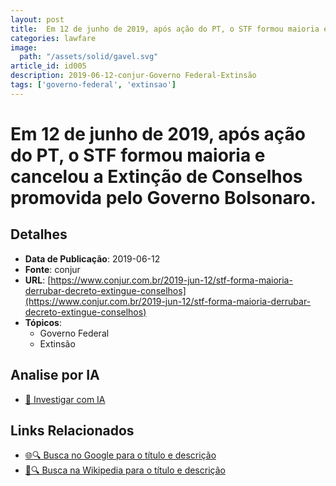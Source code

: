 ```yaml
---
layout: post
title:  Em 12 de junho de 2019, após ação do PT, o STF formou maioria e cancelou a Extinção de Conselhos promovida pelo Governo Bolsonaro.
categories: lawfare
image: 
  path: "/assets/solid/gavel.svg"
article_id: id005
description: 2019-06-12-conjur-Governo Federal-Extinsão
tags: ['governo-federal', 'extinsao']
---
```


# Em 12 de junho de 2019, após ação do PT, o STF formou maioria e cancelou a Extinção de Conselhos promovida pelo Governo Bolsonaro.

## Detalhes
- **Data de Publicação**: 2019-06-12
- **Fonte**: conjur
- **URL**: [https://www.conjur.com.br/2019-jun-12/stf-forma-maioria-derrubar-decreto-extingue-conselhos](https://www.conjur.com.br/2019-jun-12/stf-forma-maioria-derrubar-decreto-extingue-conselhos)
- **Tópicos**:
  - Governo Federal
  - Extinsão

## Analise por IA
- [🤖 Investigar com IA](https://www.perplexity.ai/search?q=%22not%C3%ADcia%20artigo%20Brasil%22%20Em%2012%20de%20junho%20de%202019%2C%20ap%C3%B3s%20a%C3%A7%C3%A3o%20do%20PT%2C%20o%20STF%20formou%20maioria%20e%20cancelou%20a%20Extin%C3%A7%C3%A3o%20de%20Conselhos%20promovida%20pelo%20Governo%20Bolsonaro.%20conjur%202019-06-12)

## Links Relacionados
- [🌐🔍 Busca no Google para o título e descrição](https://www.google.com/search?q=%22not%C3%ADcia%20artigo%20Brasil%22%20Em%2012%20de%20junho%20de%202019%2C%20ap%C3%B3s%20a%C3%A7%C3%A3o%20do%20PT%2C%20o%20STF%20formou%20maioria%20e%20cancelou%20a%20Extin%C3%A7%C3%A3o%20de%20Conselhos%20promovida%20pelo%20Governo%20Bolsonaro.%20conjur%202019-06-12)
- [📖🔍 Busca na Wikipedia para o título e descrição](https://pt.wikipedia.org/w/index.php?search=%22not%C3%ADcia%20artigo%20Brasil%22%20Em%2012%20de%20junho%20de%202019%2C%20ap%C3%B3s%20a%C3%A7%C3%A3o%20do%20PT%2C%20o%20STF%20formou%20maioria%20e%20cancelou%20a%20Extin%C3%A7%C3%A3o%20de%20Conselhos%20promovida%20pelo%20Governo%20Bolsonaro.%20conjur%202019-06-12)

